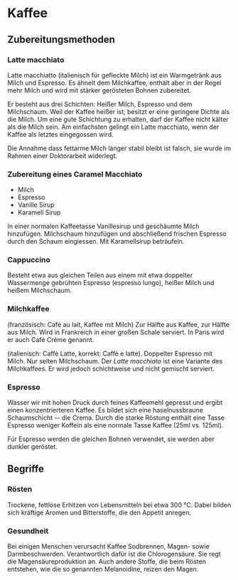 # Kaffee #

## Zubereitungsmethoden ##

### Latte macchiato ###

Latte macchiatto (italienisch für gefleckte Milch) ist ein Warmgetränk aus Milch und Espresso. Es ähnelt dem Milchkaffee, enthält aber in der Regel mehr Milch und wird mit stärker gerösteten Bohnen zubereitet.

Er besteht aus drei Schichten: Heißer Milch, Espresso und dem Milchschaum. Weil der Kaffee heißer ist, besitzt er eine geringere Dichte als die Milch. Um eine gute Schichtung zu erhalten, darf der Kaffee nicht kälter als die Milch sein. Am einfachsten gelingt ein Latte macchiato, wenn der Kaffee als letztes eingegossen wird.

Die Annahme dass fettarme Milch länger stabil bleibt ist falsch, sie wurde im Rahmen einer Doktorarbeit widerlegt.

### Zubereitung eines Caramel Macchiato ###

*   Milch
*   Espresso
*   Vanille Sirup
*   Karamell Sirup

In einer normalen Kaffeetasse Vanillesirup und geschäumte Milch hinzufügen. Milchschaum hinzufügen und abschließend frischen Espresso durch den Schaum eingiessen. Mit Karamellsirup beträufeln.

### Cappuccino ###

Besteht etwa aus gleichen Teilen aus einem mit etwa doppelter Wassermenge gebrühten Espresso (espresso lungo), heißer Milch und heißem Milchschaum.

### Milchkaffee ###

(französisch: Café au lait, Kaffee mit Milch) Zur Hälfte aus Kaffee, zur Hälfte aus Milch. Wird in Frankreich in einer großen Schale serviert. In Paris wird er auch Café Crème genannt.

(italienisch: Caffè Latte, korrekt: Caffè e latte). Doppelter Espresso mit Milch. Nur selten Milchschaum. Der _Latte macchiato_ ist eine Variante des Milchkaffees. Er wird jedoch schichtweise und nicht gemischt serviert.

### Espresso ###

Wasser wir mit hohen Druck durch feines Kaffeemehl gepresst und ergibt einen konzentrierteren Kaffee. Es bildet sich eine haselnussbraune Schaumschicht -- die Crema. Durch die starke Röstung enthält eine Tasse Espresso weniger Koffein als eine normale Tasse Kaffee (25ml vs. 125ml).

Für Espresso werden die gleichen Bohnen verwendet, sie werden aber dunkler geröstet.

## Begriffe ##

### Rösten ###

Trockene, fettlose Erhitzen von Lebensmitteln bei etwa 300 °C. Dabei bilden sich kräftige Aromen und Bitterstoffe, die den Appetit anregen.

### Gesundheit ###

Bei einigen Menschen verursacht Kaffee Sodbrennen, Magen- sowie Darmbeschwerden. Verantwortlich dafür ist die Chlorogensäure. Sie regt die Magensäureproduktion an. Auch andere Stoffe, die beim Rösten entstehen, wie die so genannten Melanoidine, reizen den Magen.
